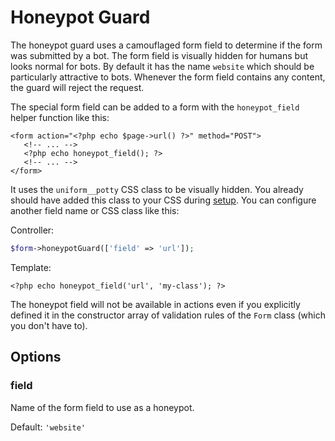 # Honeypot Guard

The honeypot guard uses a camouflaged form field to determine if the form was submitted by a bot. The form field is visually hidden for humans but looks normal for bots. By default it has the name `website` which should be particularly attractive to bots. Whenever the form field contains any content, the guard will reject the request.

The special form field can be added to a form with the `honeypot_field` helper function like this:

```html+php
<form action="<?php echo $page->url() ?>" method="POST">
   <!-- ... -->
   <?php echo honeypot_field(); ?>
   <!-- ... -->
</form>
```

It uses the `uniform__potty` CSS class to be visually hidden. You already should have added this class to your CSS during [setup](/#setup). You can configure another field name or CSS class like this:

Controller:
```php
$form->honeypotGuard(['field' => 'url']);
```

Template:
```html+php
<?php echo honeypot_field('url', 'my-class'); ?>
```

The honeypot field will not be available in actions even if you explicitly defined it in the constructor array of validation rules of the `Form` class (which you don't have to).

## Options

### field

Name of the form field to use as a honeypot.

Default: `'website'`
